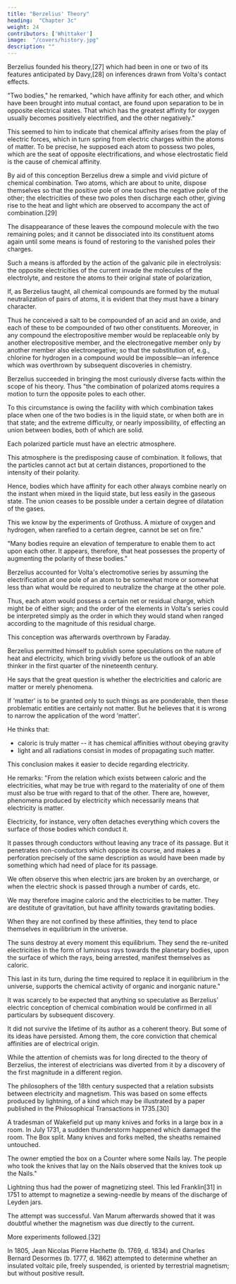 ```yaml
---
title: "Berzelius' Theory"
heading:  "Chapter 3c"
weight: 24
contributors: ['Whittaker']
image:  "/covers/history.jpg"
description: ""
---
```



Berzelius founded his theory,[27] which had been in one or two of its features anticipated by Davy,[28] on inferences drawn from Volta's contact effects. 

"Two bodies," he remarked, "which have affinity for each other, and which have been brought into mutual contact, are found upon separation to be in opposite electrical states. That which has the greatest affinity for oxygen usually becomes positively electrified, and the other negatively."

This seemed to him to indicate that chemical affinity arises from the play of electric forces, which in turn spring from electric charges within the atoms of matter. To be precise, he supposed each atom to possess two poles, which are the seat of opposite electrifications, and whose electrostatic field is the cause of chemical affinity.

By aid of this conception Berzelius drew a simple and vivid picture of chemical combination. Two atoms, which are about to unite, dispose themselves so that the positive pole of one touches the negative pole of the other; the electricities of these two poles then discharge each other, giving rise to the heat and light which are observed to accompany the act of combination.[29] 

The disappearance of these leaves the compound molecule with the two remaining poles; and it cannot be dissociated into its constituent atoms again until some means is found of restoring to the vanished poles their charges. 

Such a means is afforded by the action of the galvanic pile in electrolysis: the opposite electricities of the current invade the molecules of the electrolyte, and restore the atoms to their original state of polarization,

If, as Berzelius taught, all chemical compounds are formed by the mutual neutralization of pairs of atoms, it is evident that they must have a binary character. 

Thus he conceived a salt to be compounded of an acid and an oxide, and each of these to be compounded of two other constituents. Moreover, in any compound the electropositive member would be replaceable only by another electropositive member, and the electronegative member only by another member also electronegative; so that the substitution of, e.g., chlorine for hydrogen in a compound would be impossible—an inference which was overthrown by subsequent discoveries in chemistry.

Berzelius succeeded in bringing the most curiously diverse facts within the scope of his theory. Thus "the combination of polarized atoms requires a motion to turn the opposite poles to each other. 

To this circumstance is owing the facility with which combination takes place when one of the two bodies is in the liquid state, or when both are in that state; and the extreme difficulty, or nearly impossibility, of effecting an union between bodies, both of which are solid. 

Each polarized particle must have an electric atmosphere.

This atmosphere is the predisposing cause of combination.  It follows, that the particles cannot act but at certain distances, proportioned to the intensity of their polarity. 

Hence, bodies which have affinity for each other always combine nearly on the instant when mixed in the liquid state, but less easily in the gaseous state. The union ceases to be possible under a certain degree of dilatation of the gases. 

This we know by the experiments of Grothuss. A mixture of oxygen and hydrogen, when rarefied to a certain degree, cannot be set on fire."

"Many bodies require an elevation of temperature to enable them to act upon each other. It appears, therefore, that heat possesses the property of augmenting the polarity of these bodies."

Berzelius accounted for Volta's electromotive series by assuming the electrification at one pole of an atom to be somewhat more or somewhat less than what would be required to neutralize the charge at the other pole. 

Thus, each atom would possess a certain net or residual charge, which might be of either sign; and the order of the elements in Volta's series could be interpreted simply as the order in which they would stand when ranged according to the magnitude of this residual charge. 

This conception was afterwards overthrown by Faraday.

Berzelius permitted himself to publish some speculations on the nature of heat and electricity, which bring vividly before us the outlook of an able thinker in the first quarter of the nineteenth century. 

He says that the great question is whether the electricities and caloric are matter or merely phenomena. 

If 'matter' is to be granted only to such things as are ponderable, then these problematic entities are certainly not matter. But he believes that it is wrong to narrow the application of the word 'matter'. 

He thinks that:
- caloric is truly matter -- it has chemical affinities without obeying gravity
- light and all radiations consist in modes of propagating such matter. 

This conclusion makes it easier to decide regarding electricity. 

He remarks: "From the relation which exists between caloric and the electricities,  what may be true with regard to the materiality of one of them must also be true with regard to that of the other. There are, however, phenomena produced by electricity which necessarily means that electricity is matter. 

Electricity, for instance, very often detaches everything which covers the surface of those bodies which conduct it. 

It passes through conductors without leaving any trace of its passage. But it penetrates non-conductors which oppose its course, and makes a perforation precisely of the same description as would have been made by something which had need of place for its passage. 

We often observe this when electric jars are broken by an overcharge, or when the electric shock is passed through a number of cards, etc. 

We may therefore imagine caloric and the electricities to be matter. They are destitute of gravitation, but have affinity towards gravitating bodies. 

When they are not confined by these affinities, they tend to place themselves in equilibrium in the universe.

The suns destroy at every moment this equilibrium. They send the re-united electricities in the form of luminous rays towards the planetary bodies, upon the surface of which the rays, being arrested, manifest themselves as caloric. 

This last in its turn, during the time required to replace it in equilibrium in the universe, supports the chemical activity of organic and inorganic nature."


It was scarcely to be expected that anything so speculative as Berzelius' electric conception of chemical combination would be confirmed in all particulars by subsequent discovery.

It did not survive the lifetime of its author as a coherent theory. But some of its ideas have persisted. Among them, the core conviction that chemical affinities are of electrical origin.

While the attention of chemists was for long directed to the theory of Berzelius, the interest of electricians was diverted from it by a discovery of the first magnitude in a different region.

The philosophers of the 18th century suspected that a relation subsists between electricity and magnetism. This was based on some effects produced by lightning, of a kind which may be illustrated by a paper published in the Philosophical Transactions in 1735.[30] 

A tradesman of Wakefield put up many knives and forks in a large box in a room. In July 1731, a sudden thunderstorm happened which damaged the room. The Box split. Many knives and forks melted, the sheaths remained untouched. 

The owner emptied the box on a Counter where some Nails lay. The people who took the knives that lay on the Nails observed that the knives took up the Nails."

Lightning thus had the power of magnetizing steel. This led Franklin[31] in 1751 to attempt to magnetize a sewing-needle by means of the discharge of Leyden jars. 

The attempt was successful. Van Marum afterwards showed that it was doubtful whether the magnetism was due directly to the current.

More experiments followed.[32] 

In 1805, Jean Nicolas Pierre Hachette (b. 1769, d. 1834) and Charles Bernard Desormes (b. 1777, d. 1862) attempted to determine whether an insulated voltaic pile, freely suspended, is oriented by terrestrial magnetism; but without positive result. 

